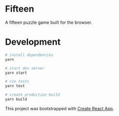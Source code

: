 # Fifteen

A fifteen puzzle game built for the browser.

# Development

```bash
# install dependencies
yarn

# start dev server
yarn start

# run tests
yarn test

# create production build
yarn build
```

This project was bootstrapped with [Create React App](https://github.com/facebook/create-react-app).
